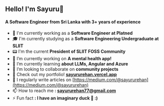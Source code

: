 <h2 align="left">Hello! I'm Sayuru👋</h1>
<h4 align="left">A Software Engineer from Sri Lanka with 3+ years of experience</h3>

- 💜 I'm currently working as a **Software Engineer at Platned**
- 🎓 I'm currently studying as a **Software Engineering Undergraduate at SLIIT**
- 📟 I'm the current **President of SLIIT FOSS Community**
- 🔭 I’m currently working on **A mental health app!**
- 🌱 I’m currently learning **about LLMs, Angular and Azure**
- 👯 I’m looking to collaborate on **community projects**
- 📃 Check out my portfolio! **[sayururehan.vercel.app](https://sayururehan.vercel.app/)**
- 📝 I regularly write articles on [https://medium.com/@sayururehan](https://medium.com/@sayururehan)
- 📫 How to reach me **: sayururehan77@gmail.com**
- ⚡ Fun fact **: I have an imaginary duck 🦆 :)**
<!-- - 🤝 I’m looking for help with **my community projects** -->
<p align="left">
</p>
